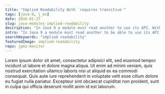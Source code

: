 ```yaml
---
title: "Implied Readability With `requires transitive`"
tags: [java-9, j_ms]
date: 2016-01-27
slug: java-modules-implied-readability
description: "In Java 9 a module must read another to use its API. With implied readability a 3rd module passes the dependency on, allowing the 1st to read the 2nd."
intro: "In Java 9 a module must read another to be able to use its API. With implied readability a third module passes the dependency on, allowing the first to read the second without explicitly depending on it."
searchKeywords: "implied readability"
featuredImage: implied-readability
repo: jpms-monitor
---
```


Lorem ipsum dolor sit amet, consectetur adipisici elit, sed eiusmod tempor incidunt ut labore et dolore magna aliqua.
Ut enim ad minim veniam, quis nostrud exercitation ullamco laboris nisi ut aliquid ex ea commodi consequat.
Quis aute iure reprehenderit in voluptate velit esse cillum dolore eu fugiat nulla pariatur.
Excepteur sint obcaecat cupiditat non proident, sunt in culpa qui officia deserunt mollit anim id est laborum.